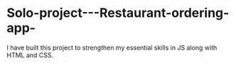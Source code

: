 # Solo-project---Restaurant-ordering-app-
I have built this project to strengthen my essential skills in JS along with HTML and CSS.
